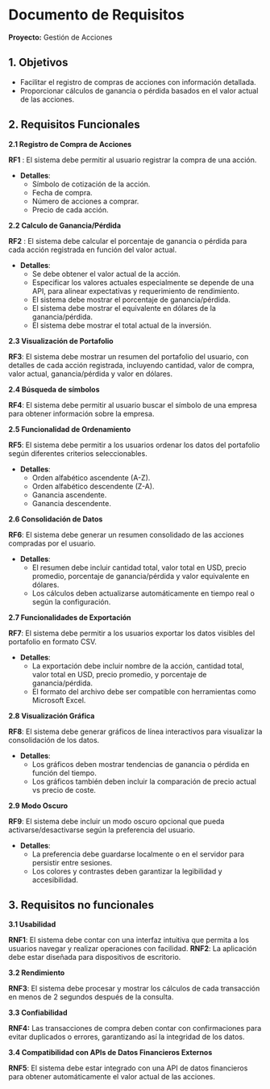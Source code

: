 # **Documento de Requisitos**

**Proyecto:** Gestión de Acciones

## 1\. Objetivos

- Facilitar el registro de compras de acciones con información detallada.
- Proporcionar cálculos de ganancia o pérdida basados ​​en el valor actual de las acciones.

## 2\. Requisitos Funcionales

**2.1 Registro de Compra de Acciones**

**RF1** : El sistema debe permitir al usuario registrar la compra de una acción.

- **Detalles**:
  - Símbolo de cotización de la acción.
  - Fecha de compra.
  - Número de acciones a comprar.
  - Precio de cada acción.

**2.2 Calculo de Ganancia/Pérdida**

**RF2** : El sistema debe calcular el porcentaje de ganancia o pérdida para cada acción registrada en función del valor actual.

- **Detalles**:
  - Se debe obtener el valor actual de la acción.
  - Especificar los valores actuales especialmente se depende de una API, para alinear expectativas y requerimiento de rendimiento.
  - El sistema debe mostrar el porcentaje de ganancia/pérdida.
  - El sistema debe mostrar el equivalente en dólares de la ganancia/pérdida.
  - El sistema debe mostrar el total actual de la inversión.

**2.3 Visualización de Portafolio**

**RF3**: El sistema debe mostrar un resumen del portafolio del usuario, con detalles de cada acción registrada, incluyendo cantidad, valor de compra, valor actual, ganancia/pérdida y valor en dólares.

**2.4 Búsqueda de símbolos**

**RF4**: El sistema debe permitir al usuario buscar el símbolo de una empresa para obtener información sobre la empresa.

**2.5 Funcionalidad de Ordenamiento**

**RF5**: El sistema debe permitir a los usuarios ordenar los datos del portafolio según diferentes criterios seleccionables.

- **Detalles**:
  - Orden alfabético ascendente (A-Z).
  - Orden alfabético descendente (Z-A).
  - Ganancia ascendente.
  - Ganancia descendente.

**2.6 Consolidación de Datos**

**RF6**: El sistema debe generar un resumen consolidado de las acciones compradas por el usuario.

- **Detalles**:
  - El resumen debe incluir cantidad total, valor total en USD, precio promedio, porcentaje de ganancia/pérdida y valor equivalente en dólares.
  - Los cálculos deben actualizarse automáticamente en tiempo real o según la configuración.

**2.7 Funcionalidades de Exportación**

**RF7**: El sistema debe permitir a los usuarios exportar los datos visibles del portafolio en formato CSV.

- **Detalles**:
  - La exportación debe incluir nombre de la acción, cantidad total, valor total en USD, precio promedio, y porcentaje de ganancia/pérdida.
  - El formato del archivo debe ser compatible con herramientas como Microsoft Excel.

**2.8 Visualización Gráfica**

**RF8**: El sistema debe generar gráficos de línea interactivos para visualizar la consolidación de los datos.

- **Detalles**:
  - Los gráficos deben mostrar tendencias de ganancia o pérdida en función del tiempo.
  - Los gráficos también deben incluir la comparación de precio actual vs precio de coste. 

**2.9 Modo Oscuro**

**RF9**: El sistema debe incluir un modo oscuro opcional que pueda activarse/desactivarse según la preferencia del usuario.

- **Detalles**:
  - La preferencia debe guardarse localmente o en el servidor para persistir entre sesiones.
  -  Los colores y contrastes deben garantizar la legibilidad y accesibilidad.

## 3\. Requisitos no funcionales

 **3.1 Usabilidad**

**RNF1**: El sistema debe contar con una interfaz intuitiva que permita a los usuarios navegar y realizar operaciones con facilidad.
**RNF2**: La aplicación debe estar diseñada para dispositivos de escritorio.

**3.2 Rendimiento**

**RNF3**: El sistema debe procesar y mostrar los cálculos de cada transacción en menos de 2 segundos después de la consulta.

**3.3 Confiabilidad**

**RNF4:** Las transacciones de compra deben contar con confirmaciones para evitar duplicados o errores, garantizando así la integridad de los datos.

**3.4 Compatibilidad con APIs de Datos Financieros Externos**

**RNF5**: El sistema debe estar integrado con una API de datos financieros para obtener automáticamente el valor actual de las acciones.
